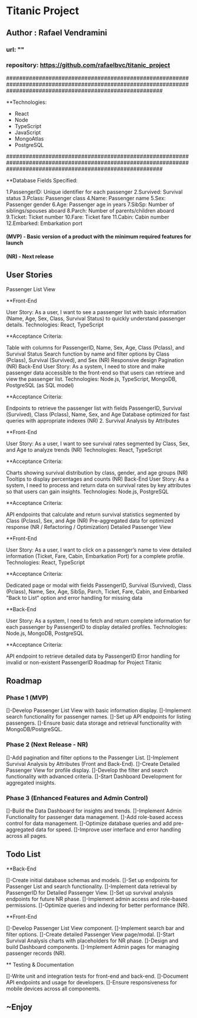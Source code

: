 # Titanic Project

## Author : Rafael Vendramini

### url: ""

### repository: https://github.com/rafaelbvc/titanic_project

################################################################################################################################################################

\*\*Technologies:

- React
- Node
- TypeScript
- JavaScript
- MongoAtlas
- PostgreSQL

################################################################################################################################################################

\*\*Database Fields Specified:

1.PassengerID: Unique identifier for each passenger
2.Survived: Survival status
3.Pclass: Passenger class
4.Name: Passenger name
5.Sex: Passenger gender
6.Age: Passenger age in years
7.SibSp: Number of siblings/spouses aboard
8.Parch: Number of parents/children aboard
9.Ticket: Ticket number
10.Fare: Ticket fare
11.Cabin: Cabin number
12.Embarked: Embarkation port

#### (MVP) - Basic version of a product with the minimum required features for launch

#### (NR) - Next release

## User Stories

Passenger List View

\*\*Front-End

User Story: As a user, I want to see a passenger list with basic information (Name, Age, Sex, Class, Survival Status) to quickly understand passenger details.
Technologies: React, TypeScript

\*\*Acceptance Criteria:

Table with columns for PassengerID, Name, Sex, Age, Class (Pclass), and Survival Status
Search function by name and filter options by Class (Pclass), Survival (Survived), and Sex (NR)
Responsive design
Pagination (NR)
Back-End
User Story: As a system, I need to store and make passenger data accessible to the front-end so that users can retrieve and view the passenger list.
Technologies: Node.js, TypeScript, MongoDB, PostgreSQL (as SQL model)

\*\*Acceptance Criteria:

Endpoints to retrieve the passenger list with fields PassengerID, Survival (Survived), Class (Pclass), Name, Sex, and Age
Database optimized for fast queries with appropriate indexes (NR) 2. Survival Analysis by Attributes

\*\*Front-End

User Story: As a user, I want to see survival rates segmented by Class, Sex, and Age to analyze trends (NR)
Technologies: React, TypeScript

\*\*Acceptance Criteria:

Charts showing survival distribution by class, gender, and age groups (NR)
Tooltips to display percentages and counts (NR)
Back-End
User Story: As a system, I need to process and return data on survival rates by key attributes so that users can gain insights.
Technologies: Node.js, PostgreSQL

\*\*Acceptance Criteria:

API endpoints that calculate and return survival statistics segmented by Class (Pclass), Sex, and Age (NR)
Pre-aggregated data for optimized response (NR / Refactoring / Optimization)
Detailed Passenger View

\*\*Front-End

User Story: As a user, I want to click on a passenger’s name to view detailed information (Ticket, Fare, Cabin, Embarkation Port) for a complete profile.
Technologies: React, TypeScript

\*\*Acceptance Criteria:

Dedicated page or modal with fields PassengerID, Survival (Survived), Class (Pclass), Name, Sex, Age, SibSp, Parch, Ticket, Fare, Cabin, and Embarked
"Back to List" option and error handling for missing data

\*\*Back-End

User Story: As a system, I need to fetch and return complete information for each passenger by PassengerID to display detailed profiles.
Technologies: Node.js, MongoDB, PostgreSQL

\*\*Acceptance Criteria:

API endpoint to retrieve detailed data by PassengerID
Error handling for invalid or non-existent PassengerID
Roadmap for Project Titanic

## Roadmap

### Phase 1 (MVP)

[]-Develop Passenger List View with basic information display.
[]-Implement search functionality for passenger names.
[]-Set up API endpoints for listing passengers.
[]-Ensure basic data storage and retrieval functionality with MongoDB/PostgreSQL.

### Phase 2 (Next Release - NR)

[]-Add pagination and filter options to the Passenger List.
[]-Implement Survival Analysis by Attributes (Front and Back-End).
[]-Create Detailed Passenger View for profile display.
[]-Develop the filter and search functionality with advanced criteria.
[]-Start Dashboard Development for aggregated insights.

### Phase 3 (Enhanced Features and Admin Control)

[]-Build the Data Dashboard for insights and trends.
[]-Implement Admin Functionality for passenger data management.
[]-Add role-based access control for data management.
[]-Optimize database queries and add pre-aggregated data for speed.
[]-Improve user interface and error handling across all pages.

## Todo List

\*\*Back-End

[]-Create initial database schemas and models.
[]-Set up endpoints for Passenger List and search functionality.
[]-Implement data retrieval by PassengerID for Detailed Passenger View.
[]-Set up survival analysis endpoints for future NR phase.
[]-Implement admin access and role-based permissions.
[]-Optimize queries and indexing for better performance (NR).

\*\*Front-End

[]-Develop Passenger List View component.
[]-Implement search bar and filter options.
[]-Create detailed Passenger View page/modal.
[]-Start Survival Analysis charts with placeholders for NR phase.
[]-Design and build Dashboard components.
[]-Implement Admin pages for managing passenger records (NR).

\*\* Testing & Documentation

[]-Write unit and integration tests for front-end and back-end.
[]-Document API endpoints and usage for developers.
[]-Ensure responsiveness for mobile devices across all components.

## ~Enjoy
